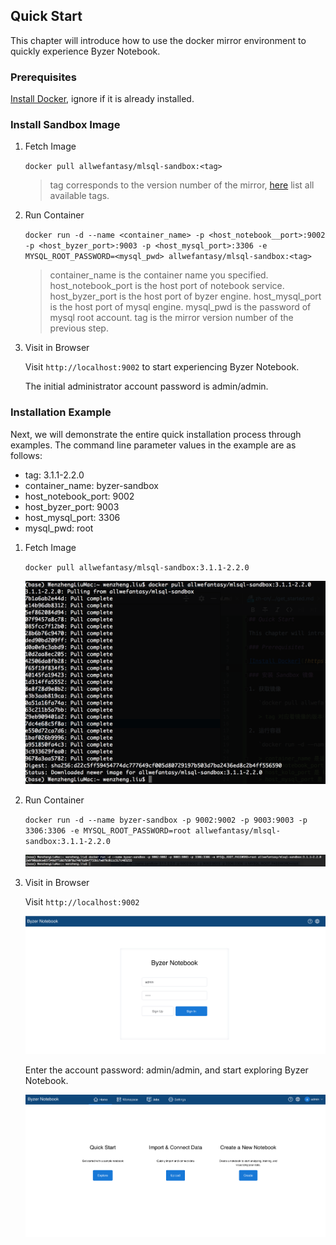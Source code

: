 ## Quick Start

This chapter will introduce how to use the docker mirror environment to quickly experience Byzer Notebook.

### Prerequisites

[Install Docker](https://www.docker.com/products/docker-desktop), ignore if it is already installed.

### Install Sandbox Image

1. Fetch Image

   `docker pull allwefantasy/mlsql-sandbox:<tag>`
   
   > tag corresponds to the version number of the mirror, [here](https://hub.docker.com/r/allwefantasy/mlsql-sandbox/tags) list all available tags.
   
2. Run Container

   `docker run -d --name <container_name> -p <host_notebook__port>:9002 -p <host_byzer_port>:9003 -p <host_mysql_port>:3306 -e MYSQL_ROOT_PASSWORD=<mysql_pwd> allwefantasy/mlsql-sandbox:<tag>`
   
   > container_name is the container name you specified.
   > host_notebook_port is the host port of notebook service.
   > host_byzer_port is the host port of byzer engine.
   > host_mysql_port is the host port of mysql engine.
   > mysql_pwd is the password of mysql root account.
   > tag is the mirror version number of the previous step.
   
3. Visit in Browser

   Visit `http://localhost:9002` to start experiencing Byzer Notebook.
   
   The initial administrator account password is admin/admin.
   
### Installation Example

Next, we will demonstrate the entire quick installation process through examples. The command line parameter values ​​in the example are as follows:

- tag: 3.1.1-2.2.0
- container_name: byzer-sandbox
- host_notebook_port: 9002
- host_byzer_port: 9003
- host_mysql_port: 3306
- mysql_pwd: root

1. Fetch Image

   `docker pull allwefantasy/mlsql-sandbox:3.1.1-2.2.0`

   <img src="/byzer-notebook/en-us/introduction/images/fetch_sandbox_image.png" alt="fetch_image"/>
   
2. Run Container

   `docker run -d --name byzer-sandbox -p 9002:9002 -p 9003:9003 -p 3306:3306 -e MYSQL_ROOT_PASSWORD=root allwefantasy/mlsql-sandbox:3.1.1-2.2.0`
   
   <img src="/byzer-notebook/en-us/introduction/images/run_sandbox_container.png" alt="run_container"/>

3. Visit in Browser

   Visit `http://localhost:9002`
   

   <img src="/byzer-notebook/en-us/introduction/images/visit_notebook.png" alt="visit_notebook"/>
   
   Enter the account password: admin/admin, and start exploring Byzer Notebook.
   
   
   <img src="/byzer-notebook/en-us/introduction/images/explore_notebook_en.png" alt="explore_notebook"/>

   

   